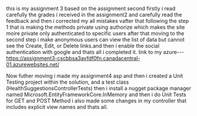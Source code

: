 this is my assignment 3 based on the assignment second firstly i read carefully the grades i received in the assignment2 and carefully read the feedback and then i corrected my all mistakes vafter that following the step 1 that is making the methods private using authorize which makes the site moire private only authenticated to specific users after that moving to the second step i make anonymous users can view the list of data but cannot see the Create, Edit, or Delete links.and then i enable the social authentication with google and thats all i completed it.
link to my azure--- https://assignment3-cscbbsa3avfdf0fn.canadacentral-01.azurewebsites.net/







Now futher moving i made my assignment4 asp and then i created a Unit Testing project within the solution, and a test class (HealthSuggestionsControllerTests) then i install a nugget package manager named Microsoft.EntityFrameworkCore.InMemory  and then  i do Unit Tests for GET and POST Method i also made some changes in my controller that includes explicit view names and thats all.

